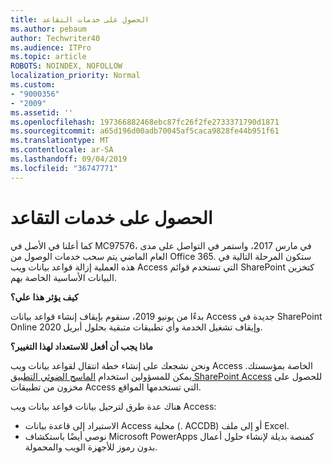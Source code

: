 ```yaml
---
title: الحصول على خدمات التقاعد
ms.author: pebaum
author: Techwriter40
ms.audience: ITPro
ms.topic: article
ROBOTS: NOINDEX, NOFOLLOW
localization_priority: Normal
ms.custom:
- "9000356"
- "2009"
ms.assetid: ''
ms.openlocfilehash: 197366882468ebc87fc26f2fe2733371790d1871
ms.sourcegitcommit: a65d196d00adb70045af5caca9828fe44b951f61
ms.translationtype: MT
ms.contentlocale: ar-SA
ms.lasthandoff: 09/04/2019
ms.locfileid: "36747771"
---
```

# <a name="access-services-retirement"></a>الحصول على خدمات التقاعد

كما أعلنا في الأصل في MC97576، في مارس 2017، واستمر في التواصل على مدى العام الماضي يتم سحب خدمات الوصول من Office 365. ستكون المرحلة التالية في هذه العملية إزالة قواعد بيانات ويب Access التي تستخدم قوائم SharePoint كتخزين البيانات الأساسية الخاصة بهم.

**كيف يؤثر هذا علي؟**

بدءًا من يونيو 2019، سنقوم بإيقاف إنشاء قواعد بيانات Access جديدة في SharePoint Online وإيقاف تشغيل الخدمة وأي تطبيقات متبقية بحلول أبريل 2020.

**ماذا يجب أن أفعل للاستعداد لهذا التغيير؟**

ونحن نشجعك على إنشاء خطة انتقال لقواعد بيانات ويب Access الخاصة بمؤسستك. يمكن للمسؤولين استخدام [الماسح الضوئي التطبيق SharePoint Access](https://github.com/SharePoint/PnP-Tools/tree/master/Solutions/SharePoint.AccessApp.Scanner) للحصول على مخزون من تطبيقات Access التي تستخدمها المواقع.

هناك عدة طرق لترحيل بيانات قواعد بيانات ويب Access:

- الاستيراد إلى قاعدة بيانات Access محلية (. ACCDB) أو إلى ملف Excel.
- نوصي أيضًا باستكشاف Microsoft PowerApps كمنصة بديلة لإنشاء حلول أعمال بدون رموز للأجهزة الويب والمحمولة.